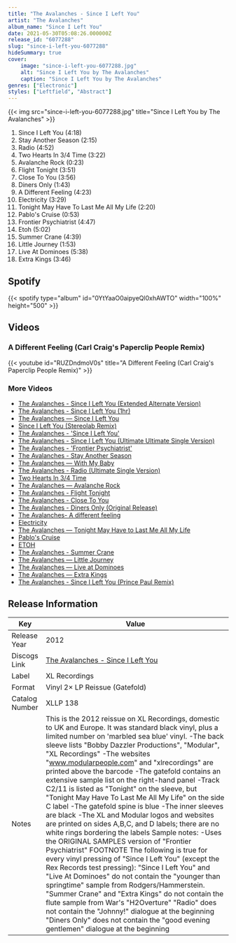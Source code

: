 ```yaml
---
title: "The Avalanches - Since I Left You"
artist: "The Avalanches"
album_name: "Since I Left You"
date: 2021-05-30T05:08:26.000000Z
release_id: "6077288"
slug: "since-i-left-you-6077288"
hideSummary: true
cover:
    image: "since-i-left-you-6077288.jpg"
    alt: "Since I Left You by The Avalanches"
    caption: "Since I Left You by The Avalanches"
genres: ["Electronic"]
styles: ["Leftfield", "Abstract"]
---
```


{{< img src="since-i-left-you-6077288.jpg" title="Since I Left You by The Avalanches" >}}

<!-- section break -->

1. Since I Left You (4:18)
2. Stay Another Season (2:15)
3. Radio (4:52)
4. Two Hearts In 3/4 Time (3:22)
5. Avalanche Rock (0:23)
6. Flight Tonight (3:51)
7. Close To You (3:56)
8. Diners Only (1:43)
9. A Different Feeling (4:23)
10. Electricity (3:29)
11. Tonight May Have To Last Me All My Life (2:20)
12. Pablo's Cruise (0:53)
13. Frontier Psychiatrist (4:47)
14. Etoh (5:02)
15. Summer Crane (4:39)
16. Little Journey (1:53)
17. Live At Dominoes (5:38)
18. Extra Kings (3:46)

<!-- section break -->


## Spotify
{{< spotify type="album" id="0YtYaaO0aipyeQl0xhAWTO" width="100%" height="500" >}}



## Videos
### A Different Feeling (Carl Craig's Paperclip People Remix)
{{< youtube id="RUZDndmoV0s" title="A Different Feeling (Carl Craig's Paperclip People Remix)" >}}<br>

### More Videos

- [The Avalanches - Since I Left You (Extended Alternate Version)](https://www.youtube.com/watch?v=vFWmwkoNq6s)
- [The Avalanches - Since I Left You (1hr)](https://www.youtube.com/watch?v=IBjuX1Gs5hU)
- [The Avalanches — Since I Left You](https://www.youtube.com/watch?v=kB3-2CL_l4U)
- [Since I Left You (Stereolab Remix)](https://www.youtube.com/watch?v=cVpeYfRZ6mY)
- [The Avalanches -  'Since I Left You'](https://www.youtube.com/watch?v=wpqm-05R2Jk)
- [The Avalanches - Since I Left You (Ultimate Ultimate Single Version)](https://www.youtube.com/watch?v=3-iRAQWvem8)
- [The Avalanches -  'Frontier Psychiatrist'](https://www.youtube.com/watch?v=qLrnkK2YEcE)
- [The Avalanches - Stay Another Season](https://www.youtube.com/watch?v=fsJcghJepIE)
- [The Avalanches — With My Baby](https://www.youtube.com/watch?v=-JfTdLmrccQ)
- [The Avalanches - Radio (Ultimate Single Version)](https://www.youtube.com/watch?v=A96WCiH8cgc)
- [Two Hearts In 3/4 Time](https://www.youtube.com/watch?v=NLglw43AUkE)
- [The Avalanches — Avalanche Rock](https://www.youtube.com/watch?v=_c_E53N6QfU)
- [The Avalanches - Flight Tonight](https://www.youtube.com/watch?v=IvWsfyapD2Y)
- [The Avalanches - Close To You](https://www.youtube.com/watch?v=eQN5j0bt678)
- [The Avalanches - Diners Only (Original Release)](https://www.youtube.com/watch?v=iDTCSFQk9Cg)
- [The Avalanches- A different feeling](https://www.youtube.com/watch?v=9loABWPkT2E)
- [Electricity](https://www.youtube.com/watch?v=uPeQ9eP_FgY)
- [The Avalanches —  Tonight May Have to Last Me All My Life](https://www.youtube.com/watch?v=bQQG7qw41Og)
- [Pablo's Cruise](https://www.youtube.com/watch?v=7rfxZ5IJQxg)
- [ETOH](https://www.youtube.com/watch?v=QDasjmCz1do)
- [The Avalanches - Summer Crane](https://www.youtube.com/watch?v=KuLD_JSY4z8)
- [The Avalanches — Little Journey](https://www.youtube.com/watch?v=H9UD-ZmMjXE)
- [The Avalanches — Live at Dominoes](https://www.youtube.com/watch?v=CWOAFVLcDic)
- [The Avalanches — Extra Kings](https://www.youtube.com/watch?v=_6TWkDeAIxI)
- [The Avalanches - Since I Left You (Prince Paul Remix)](https://www.youtube.com/watch?v=vSqcYv0QgGw)


## Release Information
|  Key           | Value                                                |
| ---------------| ---------------------------------------------------- |
| Release Year   | 2012                                   |
| Discogs Link   | [The Avalanches - Since I Left You](https://www.discogs.com/release/6077288-The-Avalanches-Since-I-Left-You) |
| Label          | XL Recordings |
| Format         | Vinyl 2× LP Reissue (Gatefold) |
| Catalog Number | XLLP 138 |
| Notes | This is the 2012 reissue on XL Recordings, domestic to UK and Europe. It was standard black vinyl, plus a limited number on 'marbled sea blue' vinyl.  -The back sleeve lists "Bobby Dazzler Productions", "Modular", "XL Recordings" -The websites "www.modularpeople.com" and "xlrecordings" are printed above the barcode -The gatefold contains an extensive sample list on the right-hand panel -Track C2/11 is listed as "Tonight" on the sleeve, but "Tonight May Have To Last Me All My Life" on the side C label -The gatefold spine is blue -The inner sleeves are black -The XL and Modular logos and websites are printed on sides A,B,C, and D labels; there are no white rings bordering the labels  Sample notes: -Uses the ORIGINAL SAMPLES version of "Frontier Psychiatrist"    FOOTNOTE The following is true for every vinyl pressing of "Since I Left You" (except the Rex Records test pressing): "Since I Left You" and "Live At Dominoes" do not contain the "younger than springtime" sample from Rodgers/Hammerstein. "Summer Crane" and "Extra Kings" do not contain the flute sample from War's "H2Overture" "Radio" does not contain the "Johnny!" dialogue at the beginning "Diners Only" does not contain the "good evening gentlemen" dialogue at the beginning |